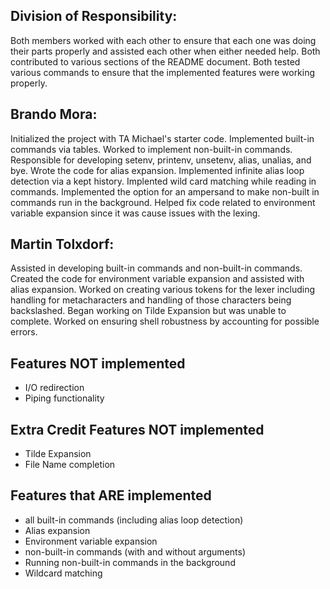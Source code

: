 ## Division of Responsibility:

Both members worked with each other to ensure that each one was doing their parts properly and assisted each other when either needed help. Both contributed to various sections of 
the README document. Both tested various commands to ensure that the implemented features were working properly.

## Brando Mora:
Initialized the project with TA Michael's starter code. Implemented built-in commands via tables. Worked to implement non-built-in commands. Responsible for developing setenv, printenv, unsetenv, alias, unalias, and bye. Wrote the code for alias expansion. Implemented infinite alias loop detection via a kept history. Implented wild card matching while reading in commands. Implemented the option for an ampersand to make non-built in commands run in the background. Helped fix code related to environment variable expansion since it was cause issues with the lexing.

## Martin Tolxdorf:
Assisted in developing built-in commands and non-built-in commands. Created the code for environment variable expansion and assisted with alias expansion.
Worked on creating various tokens for the lexer including handling for metacharacters and handling of those characters being backslashed. Began working on Tilde Expansion
but was unable to complete. Worked on ensuring shell robustness by accounting for possible errors.

## Features NOT implemented
* I/O redirection
* Piping functionality

## Extra Credit Features NOT implemented
* Tilde Expansion
* File Name completion

## Features that ARE implemented
* all built-in commands (including alias loop detection)
* Alias expansion
* Environment variable expansion
* non-built-in commands (with and without arguments)
* Running non-built-in commands in the background
* Wildcard matching






